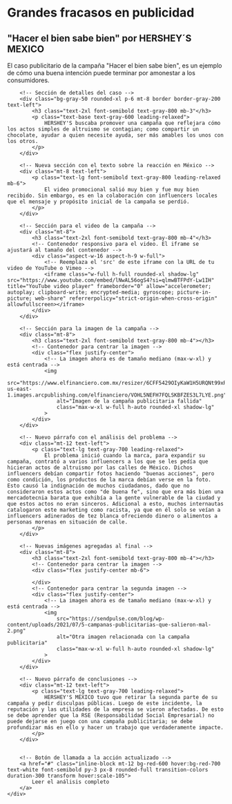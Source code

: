 <head>
    <!-- Establece el tipo de caracteres para que se muestren correctamente los acentos y la eñe -->
    <meta charset="UTF-8">
    <!-- Asegura que la página sea responsiva y se vea bien en todos los dispositivos -->
    <meta name="viewport" content="width=device-width, initial-scale=1.0">
    <!-- Incluye la fuente 'Inter' para una tipografía moderna y legible -->
    <link rel="stylesheet" href="https://fonts.googleapis.com/css2?family=Inter:wght@400;600;700&display=swap">
    <!-- Carga la librería de Tailwind CSS para el estilo de la página -->
    <script src="https://cdn.tailwindcss.com"></script>
    <title>Fracasos de campañas:"Hacer el bien sabe bien"</title>
    <style>
        /* Estilo para usar la fuente 'Inter' en todo el cuerpo de la página */
        body {
            font-family: 'Inter', sans-serif;
        }
    </style>
</head>
<body class="bg-gray-100 flex items-center justify-center min-h-screen p-4">
    <!-- Contenedor principal con un diseño centrado y un fondo oscuro para mayor contraste -->
    <!-- Se ha ampliado el ancho máximo para que el video se vea más grande -->
    <div class="bg-white rounded-2xl shadow-2xl p-8 md:p-12 max-w-5xl w-full text-center">
        <!-- Título principal de la campaña fallida -->
        <h1 class="text-3xl sm:text-4xl lg:text-5xl font-bold text-red-700 mb-4 tracking-tight">
           Grandes fracasos en publicidad
        </h1>
        <h2 class="text-2xl sm:text-3xl lg:text-4xl font-bold text-red-500 mb-4 tracking-tight">
           "Hacer el bien sabe bien" por HERSHEY´S MEXICO
        </h2>
        <!-- Párrafo introductorio sobre el caso -->
        <p class="text-lg text-gray-700 mb-6 leading-relaxed">
            El caso publicitario de la campaña "Hacer el bien sabe bien", es un ejemplo de cómo una buena intención puede terminar por amonestar a los consumidores.
        </p>

        <!-- Sección de detalles del caso -->
        <div class="bg-gray-50 rounded-xl p-6 mt-8 border border-gray-200 text-left">
            <h3 class="text-2xl font-semibold text-gray-800 mb-3"</h3>
            <p class="text-base text-gray-600 leading-relaxed">
                HERSHEY'S buscaba promover una campaña que reflejara cómo los actos simples de altruismo se contagian; como compartir un chocolate, ayudar a quien necesite ayuda, ser más amables los unos con los otros.
            </p>
        </div>

        <!-- Nueva sección con el texto sobre la reacción en México -->
        <div class="mt-8 text-left">
            <p class="text-lg font-semibold text-gray-800 leading-relaxed mb-6">
                El video promocional salió muy bien y fue muy bien recibido. Sin embargo, es en la colaboración con influencers locales que el mensaje y propósito inicial de la campaña se perdió.
            </p>
        </div>
        
        <!-- Sección para el video de la campaña -->
        <div class="mt-8">
            <h3 class="text-2xl font-semibold text-gray-800 mb-4"</h3>
            <!-- Contenedor responsivo para el video. El iframe se ajustará al tamaño del contenedor -->
            <div class="aspect-w-16 aspect-h-9 w-full">
                <!-- Reemplaza el 'src' de este iframe con la URL de tu video de YouTube o Vimeo -->
                <iframe class="w-full h-full rounded-xl shadow-lg" src="https://www.youtube.com/embed/lNwAL56ogS4?si=qlmwBTFPdY-Lw1IH" title="YouTube video player" frameborder="0" allow="accelerometer; autoplay; clipboard-write; encrypted-media; gyroscope; picture-in-picture; web-share" referrerpolicy="strict-origin-when-cross-origin" allowfullscreen></iframe>
            </div>
        </div>

        <!-- Sección para la imagen de la campaña -->
        <div class="mt-8">
            <h3 class="text-2xl font-semibold text-gray-800 mb-4"></h3>
            <!-- Contenedor para centrar la imagen -->
            <div class="flex justify-center">
                <!-- La imagen ahora es de tamaño mediano (max-w-xl) y está centrada -->
                <img 
                    src="https://www.elfinanciero.com.mx/resizer/6CFF5429OIyKaW1H5URQNt99xR0=/800x0/filters:format(png):quality(70)/cloudfront-us-east-1.images.arcpublishing.com/elfinanciero/VOHL5NEFH7FQLSKBFZES3L7LYE.png" 
                    alt="Imagen de la campaña publicitaria fallida" 
                    class="max-w-xl w-full h-auto rounded-xl shadow-lg"
                >
            </div>
        </div>

        <!-- Nuevo párrafo con el análisis del problema -->
        <div class="mt-12 text-left">
            <p class="text-lg text-gray-700 leading-relaxed">
                El problema inició cuando la marca, para expandir su campaña, contrató a varios influencers a los que se les pedía que hicieran actos de altruismo por las calles de México. Dichos influencers debían compartir fotos haciendo "buenas acciones", pero como condición, los productos de la marca debían verse en la foto. Esto causó la indignación de muchos ciudadanos, dado que no consideraron estos actos como "de buena fe", sino que era más bien una mercadotecnia barata que exhibía a la gente vulnerable de la ciudad y que estos actos no eran sinceros. Adicional a esto, muchos internautas catalogaron este marketing como racista, ya que en él solo se veían a influencers adinerados de tez blanca ofreciendo dinero o alimentos a personas morenas en situación de calle.
            </p>
        </div>
        
        <!-- Nuevas imágenes agregadas al final -->
        <div class="mt-8">
            <h3 class="text-2xl font-semibold text-gray-800 mb-4"></h3>
            <!-- Contenedor para centrar la imagen -->
            <div class="flex justify-center mb-6">
             
            </div>
            <!-- Contenedor para centrar la segunda imagen -->
            <div class="flex justify-center">
                <!-- La imagen ahora es de tamaño mediano (max-w-xl) y está centrada -->
                <img 
                    src="https://sendpulse.com/blog/wp-content/uploads/2021/07/5-campanas-publicitarias-que-salieron-mal-2.png" 
                    alt="Otra imagen relacionada con la campaña publicitaria" 
                    class="max-w-xl w-full h-auto rounded-xl shadow-lg"
                >
            </div>
        </div>

        <!-- Nuevo párrafo de conclusiones -->
        <div class="mt-12 text-left">
            <p class="text-lg text-gray-700 leading-relaxed">
                HERSHEY'S MÉXICO tuvo que retirar la segunda parte de su campaña y pedir disculpas públicas. Luego de este incidente, la reputación y las utilidades de la empresa se vieron afectadas. De esto se debe aprender que la RSE (Responsabilidad Social Empresarial) no puede dejarse en juego con una campaña publicitaria; se debe profundizar más en ello y hacer un trabajo que verdaderamente impacte.
            </p>
        </div>


        <!-- Botón de llamada a la acción actualizado -->
        <a href="#" class="inline-block mt-12 bg-red-600 hover:bg-red-700 text-white font-semibold py-3 px-8 rounded-full transition-colors duration-300 transform hover:scale-105">
            Leer el análisis completo
        </a>
    </div>
</body>
</html>
